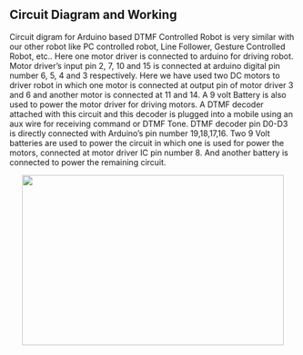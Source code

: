 ## Circuit Diagram and Working
Circuit digram for Arduino based DTMF Controlled Robot is very similar with our other robot like PC controlled robot, Line Follower, Gesture Controlled Robot, etc.. Here one motor driver is connected to arduino for driving robot. Motor driver’s input pin 2, 7, 10 and 15 is connected at arduino digital pin number 6, 5, 4 and 3 respectively. Here we have used two DC motors to driver robot in which one motor is connected at output pin of motor driver 3 and 6 and another motor is connected at 11 and 14. A 9 volt Battery is also used to power the motor driver for driving motors. A DTMF decoder attached with this circuit and this decoder is plugged into a mobile using an aux wire for receiving command or DTMF Tone. DTMF decoder pin D0-D3 is directly connected with Arduino’s pin number 19,18,17,16. Two 9 Volt batteries are used to power the circuit in which one is used for power the motors, connected at motor driver IC pin number 8. And another battery is connected to power the remaining circuit.

<p align="center">
  <img width="460" height="300" src="https://circuitdigest.com/sites/default/files/circuitdiagram_mic/Arduino-DTMF-Robot-Circuit.gif">
</p>


